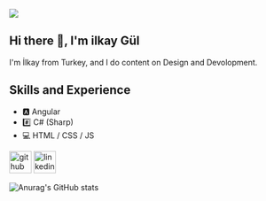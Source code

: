 ![](https://media-exp1.licdn.com/dms/image/C4D16AQFtfFicQhpnWw/profile-displaybackgroundimage-shrink_350_1400/0/1616528347824?e=1623283200&v=beta&t=TVx4wXv2nr4FK5-jNgSX5MCiYuzPwY9BVQD66MRMRmc)

## Hi there 👋, I'm ilkay Gül
I'm İlkay from Turkey, and I do content on Design and Devolopment. 

## Skills and Experience
* 🅰 Angular
* #️⃣ C# (Sharp)
* 💻 HTML / CSS / JS 


[<img src='https://cdn.jsdelivr.net/npm/simple-icons@3.0.1/icons/github.svg' alt='github' height='40'>](https://github.com/ilkayGl)  [<img src='https://cdn.jsdelivr.net/npm/simple-icons@3.0.1/icons/linkedin.svg' alt='linkedin' height='40'>](https://www.linkedin.com/in/ilkay-gül/)  






![Anurag's GitHub stats](https://github-readme-stats.vercel.app/api?username=ilkayGl&show_icons=true&theme=radical)
